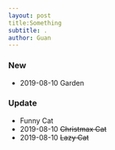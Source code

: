 ```yaml
---
layout: post
title:Something 
subtitle: .
author: Guan
---
```


### New
- 2019-08-10 Garden

### Update
- Funny Cat
- 2019-08-10 ~~Christmax Cat~~
- 2019-08-10 ~~Lazy Cat~~

